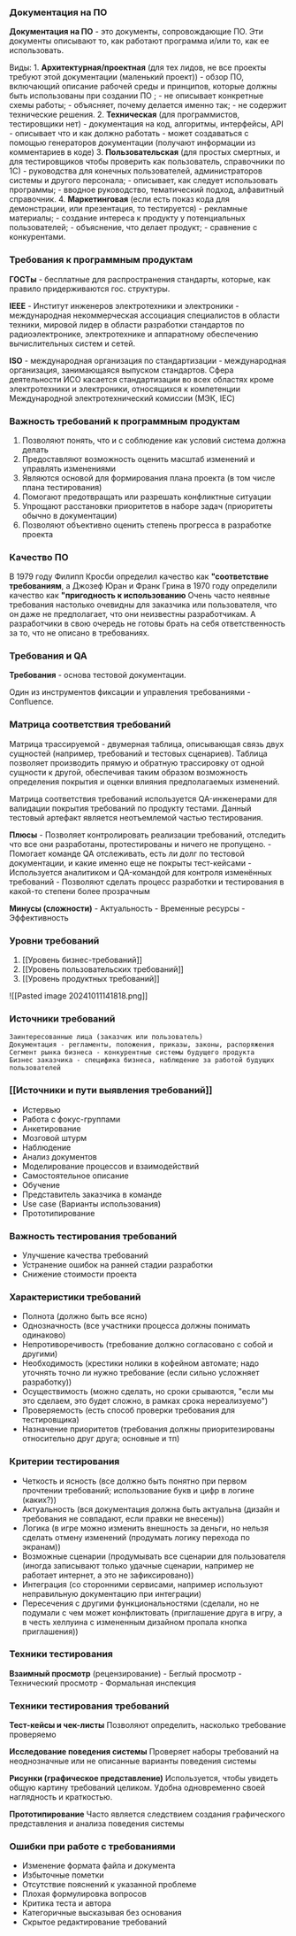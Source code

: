 
### Документация на ПО

**Документация на ПО** - это документы, сопровождающие ПО.
Эти документы описывают то, как работают программа и/или то, как ее использовать.

Виды:
	1. **Архитектурная/проектная** (для тех лидов, не все проекты требуют этой документации (маленький проект))
		- обзор ПО, включающий описание рабочей среды и принципов, которые должны быть использованы при создании ПО ;
		- не описывает конкретные схемы работы;
		- объясняет, почему делается именно так;
		- не содержит технические решения.
	2. **Техническая**  (для программистов, тестировщики нет)
		- документация на код, алгоритмы, интерфейсы, API
		- описывает что и как должно работать
		- может создаваться с помощью генераторов документации (получают информации из комментариев в коде)
	3. **Пользовательская** (для простых смертных, и для тестировщиков чтобы проверить как пользователь, справочники по 1С)
		- руководства для конечных пользователей, администраторов системы и другого персонала;
		- описывает, как следует использовать программы;
		- вводное руководство, тематический подход, алфавитный справочник.
	4. **Маркетинговая** (если есть показ кода для демонстрации, или презентация, то тестируется)
		- рекламные материалы;
		- создание интереса к продукту у потенциальных пользователей;
		- объяснение, что делает продукт;
		- сравнение с конкурентами.
### Требования к программным продуктам

**ГОСТы** - бесплатные для распространения стандарты, которые, как правило придерживаются гос. структуры.

**IEEE** - Институт инженеров электротехники и электроники - международная некоммерческая ассоциация специалистов в области техники, мировой лидер в области разработки стандартов по радиоэлектронике, электротехнике и аппаратному обеспечению вычислительных систем и сетей.

**ISO** - международная организация по стандартизации - международная организация, занимающаяся выпуском стандартов. Сфера деятельности ИСО каcается стандартизации во всех областях кроме электротехники и электроники, относящихся к компетенции Международной электротехнический комиссии (МЭК, IEC)

### Важность требований к программным продуктам

1. Позволяют понять, что и с соблюдение как условий система должна делать
2. Предоставляют возможность оценить масштаб изменений и управлять изменениями
3. Являются основой для формирования плана проекта (в том числе плана тестирования)
4. Помогают предотвращать или разрешать конфликтные ситуации
5. Упрощают расстановки приоритетов в наборе задач (приоритеты обычно в документации)
6. Позволяют объективно оценить степень прогресса в разработке проекта

### Качество ПО
 В 1979 году Филипп Кросби определил качество как **"соответствие требованиям**, а Джозеф Юран и Франк Грина в 1970 году определили качество как **"пригодность к использованию**
 Очень часто неявные требования настолько очевидны для заказчика или пользователя, что он даже не предполагает, что они неизвестны разработчикам. А разработчики в свою очередь не готовы брать на себя ответственность за то, что не описано в требованиях.

### Требования и QA

**Требования** - основа тестовой документации.

Один из инструментов фиксации и управления требованиями - Confluence.

### Матрица соответствия требований

Матрица трассируемой - двумерная таблица, описывающая связь двух сущностей (например, требований и тестовых сценариев). Таблица позволяет производить прямую и обратную трассировку от одной сущности к другой, обеспечивая таким образом возможность определения покрытия и оценки влияния предполагаемых изменений.

Матрица соответствия требований используется QA-инженерами для валидации покрытия требований по продукту тестами.
Данный тестовый артефакт является неотъемлемой частью тестирования.

**Плюсы**
	- Позволяет контролировать реализации требований, отследить что все они разработаны, протестированы и ничего не пропущено.
	- Помогает команде QA отслеживать, есть ли долг по тестовой документации, и какие именно еще не покрыты тест-кейсами
	- Используется аналитиком и QA-командой для контроля изменённых требований
	- Позволяют сделать процесс разработки и тестирования в какой-то степени более прозрачным

**Минусы (сложности)**
	- Актуальность
	- Временные ресурсы
	- Эффективность

### Уровни требований

1. [[Уровень бизнес-требований]]
2. [[Уровень пользовательских требований]]
3. [[Уровень продуктных требований]]

![[Pasted image 20241011141818.png]]

### Источники требований

	Заинтересованные лица (заказчик или пользователь)
	Документация - регламенты, положения, приказы, законы, распоряжения
	Сегмент рынка бизнеса - конкурентные системы будущего продукта
	Бизнес заказчика - специфика бизнеса, наблюдение за работой будущих пользователей

### [[Источники и пути выявления требований]]
- Истервью
- Работа с фокус-группами
- Анкетирование
- Мозговой штурм
- Наблюдение
- Анализ документов
- Моделирование процессов и взаимодействий
- Самостоятельное описание
- Обучение
- Представитель заказчика в команде
- Use case (Варианты использования)
- Прототипирование

### Важность тестирования требований
- Улучшение качества требований
- Устранение ошибок на ранней стадии разработки
- Снижение стоимости проекта

### Характеристики требований
- Полнота (должно быть все ясно)
- Однозначность (все участники процесса должны понимать одинаково)
- Непротиворечивость (требование должно согласовано с собой и другими)
- Необходимость (крестики нолики в кофейном автомате; надо уточнять точно ли нужно требование (если сильно усложняет разработку))
- Осуществимость (можно сделать, но сроки срываются, "если мы это сделаем, это будет сложно, в рамках срока нереализуемо")
- Проверяемость (есть способ проверки требования для тестировщика)
- Назначение приоритетов (требования должны приоритезированы относительно друг друга; основные и тп)

### Критерии тестирования
- Четкость и ясность (все должно быть понятно при первом прочтении требований; использование букв и цифр в логине (каких?))
- Актуальность (вся документация должна быть актуальна (дизайн и требования не совпадают, если правки не внесены))
- Логика (в игре можно изменить внешность за деньги, но нельзя сделать отмену изменений (продумать логику перехода по экранам))
- Возможные сценарии (продумывать все сценарии для пользователя (иногда записывают только удачные сценарии, например не работает интернет, а это не зафиксировано))
- Интеграция (со сторонними сервисами, например используют неправильную документацию при интеграции)
- Пересечения с другими функциональностями (сделали, но не подумали с чем может конфликтовать (приглашение друга в игру, а в честь хеллуина с измененным дизайном пропала кнопка приглашения))

### Техники тестирования
**Взаимный просмотр** (рецензирование)
	- Беглый просмотр
	- Технический просмотр
	- Формальная инспекция

### Техники тестирования требований
**Тест-кейсы и чек-листы**
Позволяют определить, насколько требование проверяемо

**Исследование поведения системы**
Проверяет наборы требований на неоднозначные или не описанные варианты поведения системы

**Рисунки (графическое представление)**
Используется, чтобы увидеть общую картину требований целиком. Удобна одновременно своей наглядность и краткостью.

**Прототипирование**
Часто является следствием создания графического представления и анализа поведения системы

### Ошибки при работе с требованиями
- Изменение формата файла и документа
- Избыточные пометки
- Отсутствие пояснений к указанной проблеме
- Плохая формулировка вопросов
- Критика теста и автора
- Категоричные высказывая без основания
- Скрытое редактирование требований

